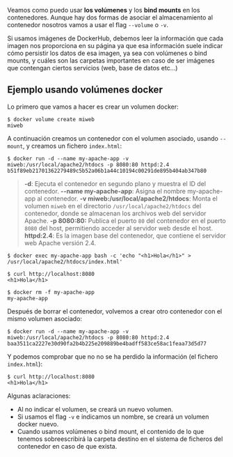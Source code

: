 Veamos como puedo usar **los volúmenes** y los **bind mounts** en los contenedores. Aunque hay dos formas de asociar el almacenamiento al contenedor nosotros vamos a usar el flag `--volume` o `-v`.

Si usamos imágenes de DockerHub, debemos leer la información que cada imagen nos proporciona en su página ya que esa información suele indicar cómo persistir los datos de esa imagen, ya sea con volúmenes o bind mounts, y cuáles son las carpetas importantes en caso de ser imágenes que contengan ciertos servicios (web, base de datos etc…)

## Ejemplo usando volúmenes docker 

Lo primero que vamos a hacer es crear un volumen docker:

```
$ docker volume create miweb
miweb
```

A continuación creamos un contenedor con el volumen asociado, usando `--mount`, y creamos un fichero `index.html`:

```
$ docker run -d --name my-apache-app -v miweb:/usr/local/apache2/htdocs -p 8080:80 httpd:2.4
b51f89eb21701362279489c5b52a06b1a44c10194c00291de895b404ab347b80
```

> **-d**: Ejecuta el contenedor en segundo plano y muestra el ID del contenedor.
> **--name my-apache-app**: Asigna el nombre my-apache-app al contenedor.
> **-v miweb:/usr/local/apache2/htdocs**: Monta el volumen `miweb` en el directorio `/usr/local/apache2/htdocs` del contenedor, donde se almacenan los archivos web del servidor Apache.
> **-p 8080:80:** Publica el puerto `80` del contenedor en el puerto `8080` del host, permitiendo acceder al servidor web desde el host.
> **httpd:2.4**: Es la imagen base del contenedor, que contiene el servidor web Apache versión 2.4.

```
$ docker exec my-apache-app bash -c 'echo "<h1>Hola</h1>" > /usr/local/apache2/htdocs/index.html'

$ curl http://localhost:8080
<h1>Hola</h1>

$ docker rm -f my-apache-app 
my-apache-app
```

Después de borrar el contenedor, volvemos a crear otro contenedor con el mismo volumen asociado:

```
$ docker run -d --name my-apache-app -v miweb:/usr/local/apache2/htdocs -p 8080:80 httpd:2.4
baa3511ca2227e30d90fa2b4b225e209889be4badff583ce58ac1feaa73d5d77
```

Y podemos comprobar que no no se ha perdido la información (el fichero `index.html`):

```
$ curl http://localhost:8080
<h1>Hola</h1>
```

Algunas aclaraciones:

- Al no indicar el volumen, se creará un nuevo volumen.
- Si usamos el flag `-v` e indicamos un nombre, se creará un volumen docker nuevo.
- Cuando usamos volúmenes o bind mount, el contenido de lo que tenemos sobreescribirá la carpeta destino en el sistema de ficheros del contenedor en caso de que exista.